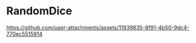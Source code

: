 # RandomDice




https://github.com/user-attachments/assets/11939835-8f91-4b50-9dc4-770ec5515914




